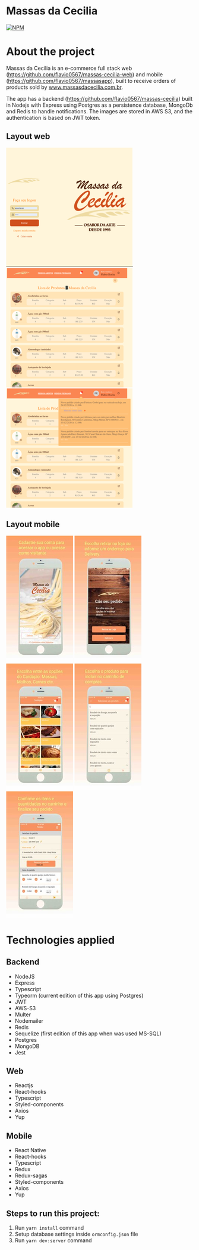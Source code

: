 # Massas da Cecilia
[![NPM](https://img.shields.io/npm/l/react)](https://github.com/flavio0567/massas-cecilia/blob/master/LICENSE)

# About the project

Massas da Cecilia is an e-commerce full stack web (https://github.com/flavio0567/massas-cecilia-web) and mobile (https://github.com/flavio0567/massasapp), built to receive orders of products sold by www.massasdacecilia.com.br.

The app has a backend (https://github.com/flavio0567/massas-cecilia) built in Nodejs with Express using Postgres as a persistence database, MongoDb and Redis to handle notifications. The images are stored in AWS S3, and the authentication is based on JWT token.

## Layout web
![Layout web 1](https://github.com/flavio0567/massas-cecilia-web/blob/master/src/assets/massas-web-pic1.png) ![Layout web 2](https://github.com/flavio0567/massas-cecilia-web/blob/master/src/assets/massas-web-pic2.png) ![Layout web 3](https://github.com/flavio0567/massas-cecilia-web/blob/master/src/assets/massas-web-pic3.png)

## Layout mobile
![iPhone layout 1](https://github.com/flavio0567/massas-cecilia-web/blob/master/src/assets/iPhone1.jpg) ![iPhone layout 2](https://github.com/flavio0567/massas-cecilia-web/blob/master/src/assets/iPhone2.jpg) ![iPhone layout 3](https://github.com/flavio0567/massas-cecilia-web/blob/master/src/assets/iPhone3.jpg) ![iPhone layout 4](https://github.com/flavio0567/massas-cecilia-web/blob/master/src/assets/iPhone4.jpg) ![iPhone layout 5](https://github.com/flavio0567/massas-cecilia-web/blob/master/src/assets/iPhone5.jpg)

# Technologies applied

## Backend
- NodeJS
- Express
- Typescript
- Typeorm (current edition of this app using Postgres)
- JWT
- AWS-S3
- Multer
- Nodemailer
- Redis
- Sequelize (first edition of this app when was used MS-SQL)
- Postgres
- MongoDB
- Jest

## Web
- Reactjs
- React-hooks
- Typescript
- Styled-components
- Axios
- Yup

## Mobile
- React Native
- React-hooks
- Typescript
- Redux
- Redux-sagas
- Styled-components
- Axios
- Yup

## Steps to run this project:

1. Run `yarn install` command
2. Setup database settings inside `ormconfig.json` file
3. Run `yarn dev:server` command
